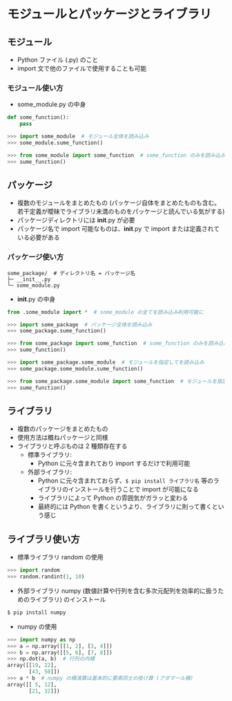 # モジュールとパッケージとライブラリ 

## モジュール
* Python ファイル (.py) のこと
* import 文で他のファイルで使用することも可能

### モジュール使い方
* some_module.py の中身
```python
def some_function():
    pass
```

```python
>>> import some_module  # モジュール全体を読み込み
>>> some_module.sume_function()

>>> from some_module import some_function  # some_function のみを読み込み (こちらが通常好まれる)
>>> sume_function()
```

## パッケージ
* 複数のモジュールをまとめたもの (パッケージ自体をまとめたものも含む。若干定義が曖昧でライブラリ未満のものをパッケージと読んでいる気がする)
* パッケージディレクトリには __init__.py が必要
* パッケージ名で import 可能なものは、__init__.py で import または定義されている必要がある

### パッケージ使い方
```
some_package/  # ディレクトリ名 = パッケージ名
├─ __init__.py
└─ some_module.py
```

* __init__.py の中身
```python
from .some_module import *  # some_module の全てを読み込み利用可能に
```

```python
>>> import some_package  # パッケージ全体を読み込み
>>> some_package.sume_function()

>>> from some_package import some_function  # some_function のみを読み込み (普通はこれ)
>>> sume_function()

>>> import some_package.some_module  # モジュールを指定してを読み込み
>>> some_package.some_module.sume_function()

>>> from some_package.some_module import some_function  # モジュールを指定して some_function のみ読み込み
>>> sume_function()
```

## ライブラリ
* 複数のパッケージをまとめたもの
* 使用方法は概ねパッケージと同様
* ライブラリと呼ぶものは 2 種類存在する
  * 標準ライブラリ:
    * Python に元々含まれており import するだけで利用可能
  * 外部ライブラリ:
    * Python に元々含まれておらず、`$ pip install ライブラリ名` 等のライブラリのインストールを行うことで import が可能になる
    * ライブラリによって Python の雰囲気がガラッと変わる
    * 最終的には Python を書くというより、ライブラリに則って書くという感じ


## ライブラリ使い方
* 標準ライブラリ random の使用
```python
>>> import random
>>> random.randint(1, 10)
```

* 外部ライブラリ numpy (数値計算や行列を含む多次元配列を効率的に扱うためのライブラリ) のインストール
```bash
$ pip install numpy
```
* numpy の使用
```python
>>> import numpy as np
>>> a = np.array([[1, 2], [3, 4]])
>>> b = np.array([[5, 6], [7, 8]])
>>> np.dot(a, b)  # 行列の内積
array([[19, 22],
       [43, 50]])
>>> a * b  # numpy の積演算は基本的に要素同士の掛け算 (アダマール積)
array([[ 5, 12],
       [21, 32]])
```
